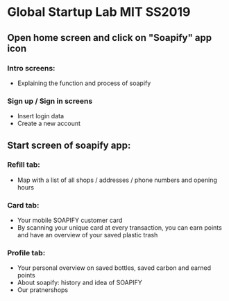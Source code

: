 # Global Startup Lab MIT SS2019

## Open home screen and click on "Soapify" app icon

### Intro screens:  
  - Explaining the function and process of soapify
  
### Sign up / Sign in screens
  - Insert login data 
  - Create a new account
  
## Start screen of soapify app:
### Refill tab:
  - Map with a list of all shops / addresses / phone numbers and opening hours
### Card tab:
  - Your mobile SOAPIFY customer card
  - By scanning your unique card at every transaction, you can earn points and have an overview of your saved plastic trash
### Profile tab:
  - Your personal overview on saved bottles, saved carbon and earned points
  - About soapify: history and idea of SOAPIFY
  - Our pratnershops
